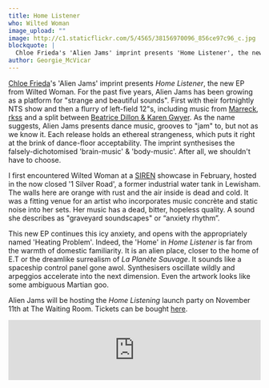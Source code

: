 ```yaml
---
title: Home Listener
who: Wilted Woman
image_upload: ""
image: http://c1.staticflickr.com/5/4565/38156970096_856ce97c96_c.jpg
blockquote: |
  Chloe Frieda's 'Alien Jams' imprint presents 'Home Listener', the new EP from Wilted Woman. For the past five years, Alien Jams has been growing as a platform for 'strange and beautiful sounds', first with their fortnightly NTS show and then a flurry of left-field 12 inches, including music from Marreck, rkss  and a split between Beatrice Dillon & Karen Gwyer. As the name suggests, Alien Jams presents dance music, grooves to "jam" to, but not as we know it. Each release holds an ethereal strangeness, which puts it right at the brink of dance-floor acceptability. The beats are twisted and confusing; the melodies are distorted and crunchy. Alien Jams synthesises the falsely-dichotomised 'brain-music' & 'body-music': after all, we shouldn't have to choose.
author: Georgie_McVicar
---
```

[Chloe Frieda](http://straylandings.co.uk/podcasts/0070-chloe-frieda)'s 'Alien Jams' imprint presents _Home Listener_, the new EP from Wilted Woman. For the past five years, Alien Jams has been growing as a platform for "strange and beautiful sounds". First with their fortnightly NTS show and then a flurry of left-field 12"s, including music from [Marreck](http://straylandings.co.uk/podcasts/112039181978), [rkss](http://straylandings.co.uk/reviews/cutoff) and a split between [Beatrice Dillon & Karen Gwyer](http://straylandings.co.uk/podcasts/0070-chloe-frieda). As the name suggests, Alien Jams presents dance music, grooves to "jam" to, but not as we know it. Each release holds an ethereal strangeness, which puts it right at the brink of dance-floor acceptability.  The imprint synthesises the falsely-dichotomised 'brain-music' & 'body-music'. After all, we shouldn't have to choose.  

I first encountered Wilted Woman at a [SIREN](http://straylandings.co.uk/articles/that-time-when-siren) showcase in February, hosted in the now closed '1 Silver Road', a former industrial water tank in Lewisham. The walls here are orange with rust and the air inside is dead and cold. It was a fitting venue for an artist who incorporates music concrète and static noise into her sets. Her music has a dead, bitter, hopeless quality. A sound she describes as "graveyard soundscapes" or “anxiety rhythm”. 

This new EP continues this icy anxiety, and opens with the appropriately named 'Heating Problem'. Indeed, the 'Home' in _Home Listener_ is far from the warmth of domestic familiarity. It is an alien place, closer to the home of E.T or the dreamlike surrealism of _La Planète Sauvage_. It sounds like a spaceship control panel gone awol. Synthesisers oscillate wildly and arpeggios accelerate into the next dimension. Even the artwork looks like some ambiguous Martian goo. 

Alien Jams will be hosting the _Home Listening_ launch party on November 11th at The Waiting Room. Tickets can be bought [here](https://www.residentadvisor.net/events/1023766).  

<iframe style="border: 0; width: 100%; height: 120px;" src="https://bandcamp.com/EmbeddedPlayer/album=2651145473/size=large/bgcol=ffffff/linkcol=333333/tracklist=false/artwork=small/transparent=true/" seamless><a href="http://alienjams.bandcamp.com/album/wilted-woman-home-listener">Wilted Woman- Home Listener by Alien Jams</a></iframe>